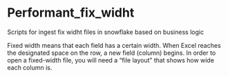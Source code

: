 # Performant_fix_widht
Scripts for ingest fix widht files in snowflake based on business logic

Fixed width means that each field has a certain width. When Excel reaches the designated space on the row, a new field (column) begins. 
In order to open a fixed-width file, you will need a “file layout” that shows how wide each column is.
